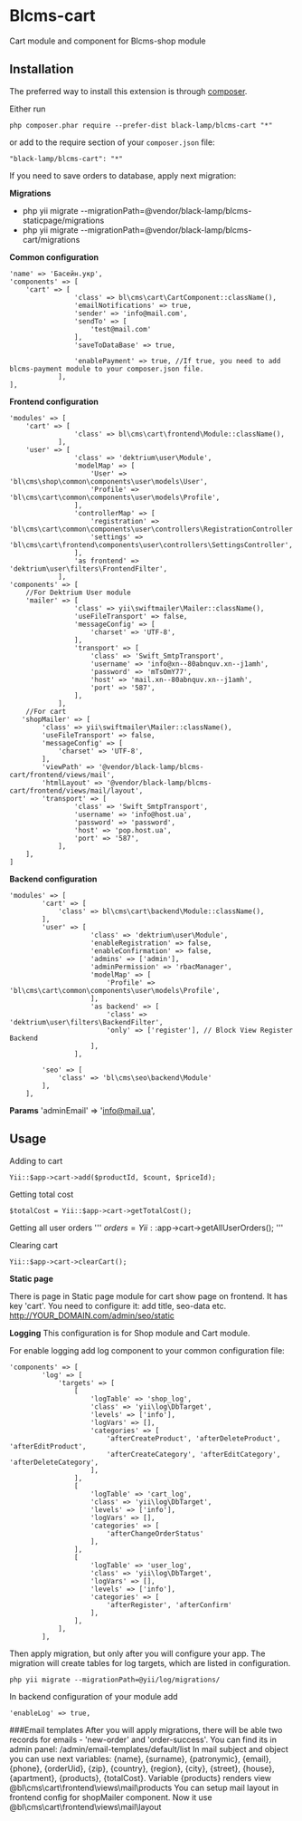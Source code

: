 Blcms-cart
=====================
Cart module and component for Blcms-shop module


Installation
------------
The preferred way to install this extension is through [composer](http://getcomposer.org/download/).

Either run
```
php composer.phar require --prefer-dist black-lamp/blcms-cart "*"
```
or add to the require section of your `composer.json` file:
```
"black-lamp/blcms-cart": "*"
```


If you need to save orders to database, apply next migration:

**Migrations**
- php yii migrate --migrationPath=@vendor/black-lamp/blcms-staticpage/migrations
- php yii migrate --migrationPath=@vendor/black-lamp/blcms-cart/migrations

**Common configuration**
```
'name' => 'Басейн.укр',
'components' => [
    'cart' => [
                'class' => bl\cms\cart\CartComponent::className(),
                'emailNotifications' => true,
                'sender' => 'info@mail.com',
                'sendTo' => [
                    'test@mail.com'
                ],
                'saveToDataBase' => true,
                
                'enablePayment' => true, //If true, you need to add blcms-payment module to your composer.json file.
            ],
],
```

**Frontend configuration**
```
'modules' => [
    'cart' => [
                'class' => bl\cms\cart\frontend\Module::className(),
            ],
    'user' => [
                'class' => 'dektrium\user\Module',
                'modelMap' => [
                    'User' => 'bl\cms\shop\common\components\user\models\User',
                    'Profile' => 'bl\cms\cart\common\components\user\models\Profile',
                ],
                'controllerMap' => [
                    'registration' => 'bl\cms\cart\common\components\user\controllers\RegistrationController',
                    'settings' => 'bl\cms\cart\frontend\components\user\controllers\SettingsController',
                ],
                'as frontend' => 'dektrium\user\filters\FrontendFilter',
            ],
'components' => [
    //For Dektrium User module
    'mailer' => [
                'class' => yii\swiftmailer\Mailer::className(),
                'useFileTransport' => false,
                'messageConfig' => [
                    'charset' => 'UTF-8',
                ],
                'transport' => [
                    'class' => 'Swift_SmtpTransport',
                    'username' => 'info@xn--80abnquv.xn--j1amh',
                    'password' => 'mTsOmY77',
                    'host' => 'mail.xn--80abnquv.xn--j1amh',
                    'port' => '587',
                ],
            ],
    //For cart
   'shopMailer' => [
        'class' => yii\swiftmailer\Mailer::className(),
        'useFileTransport' => false,
        'messageConfig' => [
            'charset' => 'UTF-8',
        ],
        'viewPath' => '@vendor/black-lamp/blcms-cart/frontend/views/mail',
        'htmlLayout' => '@vendor/black-lamp/blcms-cart/frontend/views/mail/layout',
        'transport' => [
                'class' => 'Swift_SmtpTransport',
                'username' => 'info@host.ua',
                'password' => 'password',
                'host' => 'pop.host.ua',
                'port' => '587',
            ],
    ],
]
```

**Backend configuration**
```
'modules' => [
        'cart' => [
            'class' => bl\cms\cart\backend\Module::className(),
        ],
        'user' => [
                    'class' => 'dektrium\user\Module',
                    'enableRegistration' => false,
                    'enableConfirmation' => false,
                    'admins' => ['admin'],
                    'adminPermission' => 'rbacManager',
                    'modelMap' => [
                        'Profile' => 'bl\cms\cart\common\components\user\models\Profile',
                    ],
                    'as backend' => [
                        'class' => 'dektrium\user\filters\BackendFilter',
                        'only' => ['register'], // Block View Register Backend
                    ],
                ],
        
        'seo' => [
            'class' => 'bl\cms\seo\backend\Module'
        ],
    ],
```

**Params**
'adminEmail' => 'info@mail.ua',

Usage
-----
Adding to cart
```
Yii::$app->cart->add($productId, $count, $priceId);
```

Getting total cost
```
$totalCost = Yii::$app->cart->getTotalCost();
```

Getting all user orders
'''
$orders = Yii::$app->cart->getAllUserOrders();
'''

Clearing cart
```
Yii::$app->cart->clearCart();
```

**Static page**

There is page in Static page module for cart show page on frontend. It has key 'cart'. 
You need to configure it: add title, seo-data etc.
http://YOUR_DOMAIN.com/admin/seo/static


**Logging**
This configuration is for Shop module and Cart module.

For enable logging add log component to your common configuration file:

```
'components' => [
        'log' => [
            'targets' => [
                [
                    'logTable' => 'shop_log',
                    'class' => 'yii\log\DbTarget',
                    'levels' => ['info'],
                    'logVars' => [],
                    'categories' => [
                        'afterCreateProduct', 'afterDeleteProduct', 'afterEditProduct',
                        'afterCreateCategory', 'afterEditCategory', 'afterDeleteCategory',
                    ],
                ],
                [
                    'logTable' => 'cart_log',
                    'class' => 'yii\log\DbTarget',
                    'levels' => ['info'],
                    'logVars' => [],
                    'categories' => [
                        'afterChangeOrderStatus'
                    ],
                ],
                [
                    'logTable' => 'user_log',
                    'class' => 'yii\log\DbTarget',
                    'logVars' => [],
                    'levels' => ['info'],
                    'categories' => [
                        'afterRegister', 'afterConfirm'
                    ],
                ],
            ],
        ],
```

Then apply migration, but only after you will configure your app.
The migration will create tables for log targets, which are listed in configuration.

```
php yii migrate --migrationPath=@yii/log/migrations/
```

In backend configuration of your module add
```
'enableLog' => true,
```


###Email templates
After you will apply migrations, there will be able two records for emails - 'new-order' and 'order-success'.
You can find its in admin panel: /admin/email-templates/default/list
In mail subject and object you can use next variables:
{name}, {surname}, {patronymic}, {email}, {phone}, {orderUid}, {zip}, {country}, {region}, 
{city}, {street}, {house}, {apartment}, {products}, {totalCost}.
Variable {products} renders view @bl\cms\cart\frontend\views\mail\products
You can setup mail layout in frontend config for shopMailer component. Now it use @bl\cms\cart\frontend\views\mail\layout